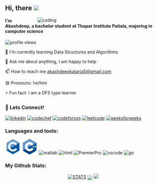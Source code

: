 
## Hi, there <img src="https://raw.githubusercontent.com/wasabeef/wasabeef/master/icons/wave.gif" width=40>

<img align="right" width=400 alt="coding" src="https://camo.githubusercontent.com/c1dcb74cc1c1835b1d716f5051499a2814c683c806b15f04b0eba492863703e9/68747470733a2f2f63646e2e6472696262626c652e636f6d2f75736572732f3733303730332f73637265656e73686f74732f363538313234332f6176656e746f2e676966">

#### I'm Akashdeep, a bachelor student at Thapar Institute Patiala, majoring in computer science

![profile views](https://komarev.com/ghpvc/?username=Akashdeep-k)

🧠 I'm currently learning Data Structures and Algorithms

💬 Ask me about anything, I am happy to help

📫 How to reach me akashdeepkataria5@gmail.com

😄 Pronouns: he/him

⚡️ Fun fact: I am a DFS type learner


### 🔗 Lets Connect!

<p align="left">
<a href="https://www.linkedin.com/in/akashdeep-singh-kataria-485b61222/" target="blank"><img src="https://img.icons8.com/fluency/48/000000/linkedin.png" alt="linkedin" height="50" width="50" /></a>
<a href="https://www.codechef.com/users/akashdeep_k" target="blank"><img src="https://img.icons8.com/color/144/000000/codechef.png" alt="codechef" height="50" width="50" /></a>
<a href="https://codeforces.com/profile/Akashdeep_k" target="blank"><img src="https://img.icons8.com/external-tal-revivo-color-tal-revivo/96/000000/external-codeforces-programming-competitions-and-contests-programming-community-logo-color-tal-revivo.png" alt="codeforces" height="50" width="50" /></a>
<a href="https://leetcode.com/Akash_kataria/" target="blank"><img src="https://img.icons8.com/external-tal-revivo-color-tal-revivo/96/000000/external-level-up-your-coding-skills-and-quickly-land-a-job-logo-color-tal-revivo.png" alt="leetcode" height="50" width="50" /></a>
<a href="https://auth.geeksforgeeks.org/user/iamakashkataria18/" target="blank"><img src="https://img.icons8.com/color/144/000000/GeeksforGeeks.png" alt="geeksforgeeks" height="50" width="50" /></a>
</p>

### Languages and tools: 

<p align="left">
<img src="https://raw.githubusercontent.com/devicons/devicon/master/icons/c/c-original.svg" alt="c" width="50" height="50"/>
<img src="https://raw.githubusercontent.com/devicons/devicon/master/icons/cplusplus/cplusplus-original.svg" alt="cplusplus" width="50" height="50"/>
<img src="https://cdn.jsdelivr.net/gh/devicons/devicon/icons/matlab/matlab-original.svg" alt="matlab" width="50" height="50"/>
<img src="https://cdn.jsdelivr.net/gh/devicons/devicon/icons/html5/html5-original.svg" alt="html" width="50" height="50"/>
<img src="https://cdn.jsdelivr.net/gh/devicons/devicon/icons/premierepro/premierepro-original.svg" alt="PremierPro" width="50" height="50"/>
<img src="https://cdn.jsdelivr.net/gh/devicons/devicon/icons/vscode/vscode-original.svg" alt="vscode" width="50" height="50"/>
<img src="https://cdn.jsdelivr.net/gh/devicons/devicon/icons/go/go-original.svg" alt="go" width="50" height="50"/>
</p>

### My Github Stats:

<p align="center">
<a href="https://github.com/Akashdeep-k" align="center"><img alt="STATS" src="https://github-readme-stats.vercel.app/api?username=Akashdeep-k&show_icons=true&theme=gotham" width="50%" ></a>

<img width="50%" align="center" src="https://github-readme-streak-stats.herokuapp.com/?user=Akashdeep-k&theme=gotham&hide_border=true&include_all_commits=true&hide_title=true" />
<img src = "https://activity-graph.herokuapp.com/graph?username=Akashdeep-k&theme=react-dark&hide_border=true&area=true" width = 800>
</p>
